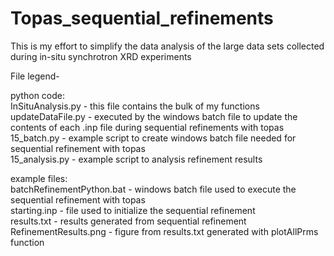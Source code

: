 # Topas_sequential_refinements
This is my effort to simplify the data analysis of the large data sets collected during in-situ synchrotron XRD experiments

File legend-  
  
python code:  
InSituAnalysis.py - this file contains the bulk of my functions  
updateDataFile.py - executed by the windows batch file to update the contents of each .inp file during sequential refinements with topas  
15_batch.py - example script to create windows batch file needed for sequential refinement with topas  
15_analysis.py - example script to analysis refinement results  

example files:  
batchRefinementPython.bat - windows batch file used to execute the sequential refinement with topas  
starting.inp - file used to initialize the sequential refinement  
results.txt - results generated from sequential refinement  
RefinementResults.png - figure from results.txt generated with plotAllPrms function  
